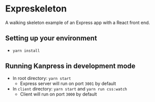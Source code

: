 # Expreskeleton

A walking skeleton example of an Express app with a React front end.

## Setting up your environment
* `yarn install`

## Running Kanpress in development mode
* In root directory: `yarn start`
  * Express server will run on port `3001` by default
* In `client` directory: `yarn start` and `yarn run css:watch`
  * Client will run on port `3000` by default

